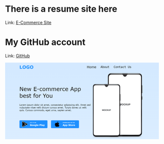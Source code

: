 # There is a resume site here

Link: [E-Commerce Site](https://e-commerce-site-app.netlify.app/)

# My GitHub account

Link: [GitHub](https://github.com/faryozbekTFK)

![This is an image](https://github.com/faryozbekTFK/Portfolio/blob/E-Commerce-Site/img/e-commerce-app.png)
